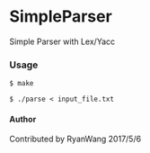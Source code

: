 # SimpleParser
Simple Parser with Lex/Yacc

### Usage
`$ make`

`$ ./parse < input_file.txt`

#### Author
Contributed by RyanWang 2017/5/6

